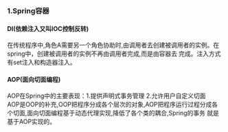 ### 1.Spring容器
#### DI(依赖注入又叫IOC控制反转)
  在传统程序中,角色A需要另一个角色协助时,由调用者去创建被调用者的实例。在spring中，创建被调用者的实例不再由调用者完成,而是由容器去
完成。注入方式有set注入和构造器注入。

#### AOP(面向切面编程)
  AOP在Spring中的主要表现：1.提供声明式事务管理 2.允许用户自定义切面\
  AOP是OOP的补充,OOP把程序分成各个层次的对象,AOP把程序运行过程分成各个切面,面向切面编程基于动态代理实现,降低了各个类的耦合,Spring的事务
就是基于AOP实现的。  
